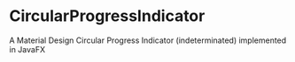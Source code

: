 # CircularProgressIndicator
A Material Design Circular Progress Indicator (indeterminated) implemented in JavaFX
